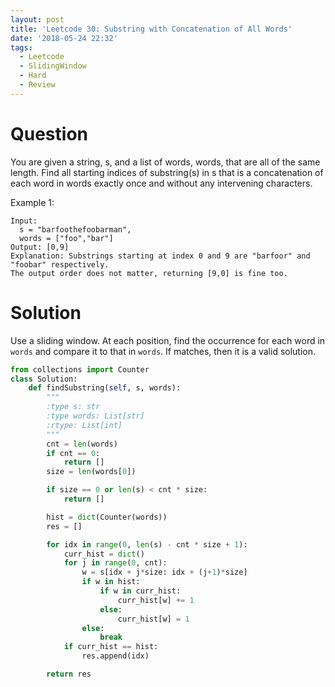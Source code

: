 ```yaml
---
layout: post
title: 'Leetcode 30: Substring with Concatenation of All Words'
date: '2018-05-24 22:32'
tags:
  - Leetcode
  - SlidingWindow
  - Hard
  - Review
---
```


# Question
You are given a string, s, and a list of words, words, that are all of the same length. Find all starting indices of substring(s) in s that is a concatenation of each word in words exactly once and without any intervening characters.

Example 1:
```
Input:
  s = "barfoothefoobarman",
  words = ["foo","bar"]
Output: [0,9]
Explanation: Substrings starting at index 0 and 9 are "barfoor" and "foobar" respectively.
The output order does not matter, returning [9,0] is fine too.
```

# Solution
Use a sliding window. At each position, find the occurrence for each word in `words` and compare it to that in `words`. If matches, then it is a valid solution.

```python
from collections import Counter
class Solution:
    def findSubstring(self, s, words):
        """
        :type s: str
        :type words: List[str]
        :rtype: List[int]
        """
        cnt = len(words)
        if cnt == 0:
            return []
        size = len(words[0])

        if size == 0 or len(s) < cnt * size:
            return []

        hist = dict(Counter(words))
        res = []

        for idx in range(0, len(s) - cnt * size + 1):
            curr_hist = dict()
            for j in range(0, cnt):
                w = s[idx + j*size: idx + (j+1)*size]
                if w in hist:
                    if w in curr_hist:
                        curr_hist[w] += 1
                    else:
                        curr_hist[w] = 1
                else:
                    break
            if curr_hist == hist:
                res.append(idx)

        return res

```
